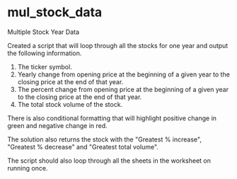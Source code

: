 # mul_stock_data
Multiple Stock Year Data

Created a script that will loop through all the stocks for one year and output the following information.

1. The ticker symbol.
2. Yearly change from opening price at the beginning of a given year to the closing price at the end of that year.
3. The percent change from opening price at the beginning of a given year to the closing price at the end of that year.
4. The total stock volume of the stock.

There is also conditional formatting that will highlight positive change in green and negative change in red.

The solution also returns the stock with the "Greatest % increase", "Greatest % decrease" and "Greatest total volume". 

The script should also loop through all the sheets in the worksheet on running once.

